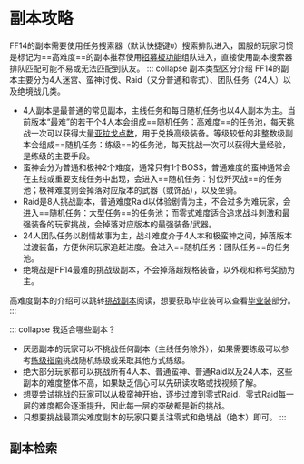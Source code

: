 # 副本攻略

FF14的副本需要使用任务搜索器（默认快捷键`U`）搜索排队进入，国服的玩家习惯是标记为==高难度==的副本推荐使用[招募板功能](/basic/battle.md#招募)组队进入，直接使用副本搜索器排队匹配可能不易或无法匹配到队友。
::: collapse 副本类型区分介绍
FF14的副本主要分为4人迷宫、蛮神讨伐、Raid（又分普通和零式）、团队任务（24人）以及绝境战几类。

* 4人副本是最普通的常见副本，主线任务和每日随机任务也以4人副本为主。当前版本“最难”的若干个4人本会组成==随机任务：高难度==的任务池，每天挑战一次可以获得大量[亚拉戈点数](/advanced/currency.md#战斗通货)，用于兑换高级装备。等级较低的非整数级副本会组成==随机任务：练级==的任务池，每天挑战一次可以获得大量经验，是练级的主要手段。
* 蛮神会分为普通和极神2个难度，通常只有1个BOSS，普通难度的蛮神通常会在主线或重要支线任务中出现，会进入==随机任务：讨伐歼灭战==的任务池；极神难度则会掉落对应版本的武器（或饰品），以及坐骑。
* Raid是8人挑战副本，普通难度Raid以体验剧情为主，不会过多为难玩家，会进入==随机任务：大型任务==的任务池；而零式难度适合追求战斗刺激和最强装备的玩家挑战，会掉落对应版本的最强装备/武器。
* 24人团队任务以剧情故事为主，战斗难度介于4人本和极蛮神之间，掉落版本过渡装备，方便休闲玩家追赶进度。会进入==随机任务：团队任务==的任务池。
* 绝境战是FF14最难的挑战级副本，不会掉落超规格装备，以外观和称号奖励为主。

高难度副本的介绍可以跳转[挑战副本](/topic/raid.md)阅读，想要获取毕业装可以查看[毕业装](/basic/bis.md)部分。
:::

::: collapse 我适合哪些副本？
* 厌恶副本的玩家可以不挑战任何副本（主线任务除外），如果需要练级可以参考[练级指南](/basic/levelup.md)挑战随机练级或采取其他方式练级。
* 绝大部分玩家都可以挑战所有4人本、普通蛮神、普通Raid以及24人本，这些副本的难度整体不高，如果缺乏信心可以先研读攻略或找视频了解。
* 想要尝试挑战的玩家可以从极蛮神开始，逐步过渡到零式Raid，零式Raid每一层的难度都会逐渐提升，因此每一层的突破都是新的挑战。
* 只想要挑战最顶尖难度副本的玩家只要关注零式和绝境战（绝本）即可。
:::

## 副本检索
<DutyNav />
